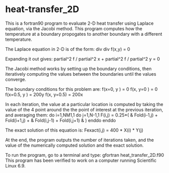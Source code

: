 # heat-transfer_2D

This is a fortran90 program to evaluate 2-D heat transfer using Laplace equation, 
via the Jacobi method.
This program computes how the temperature at a boundary propogates to another boundary 
with a different temperature.

The Laplace equation in 2-D is of the form:
  div div f(x,y) = 0

Expanding it out gives:
  partial^2 f / partial^2 x + partial^2 f / partial^2 y = 0
  
The Jacobi method works by setting up the boundary conditions, then iteratively 
computing the values between the boundaries until the values converge.

The boundary conditions for this problem are:
  f(x=0,   y    ) = 0
  f(x,     y=0  ) = 0
  f(x=0.5, y    ) = 200y
  f(x,     y=0.5) = 200x
  
In each iteration, the value at a particular location is computed by taking
the value of the 4 point around the the point of interest at the previous 
iteration, and averaging them:
  do i=1,NM1,1
    do j=1,N-1,1
      F(i,j) = 0.25*( &
                      Fold(i-1,j) + Fold(i+1,j) + &
                      Fold(i,j-1) + Fold(i,j+1)   &
                    )
    enddo
  enddo

The exact solution of this equation is:
  Fexact(i,j) = 400 * X(i) * Y(j)
  
At the end, the program outputs the number of iterations taken, and the value
of the numerically computed solution and the exact solution.

To run the program, go to a terminal and type: gfortran heat_transfer_2D.f90
This program has been verified to work on a computer running Scientific Linux 6.9.
